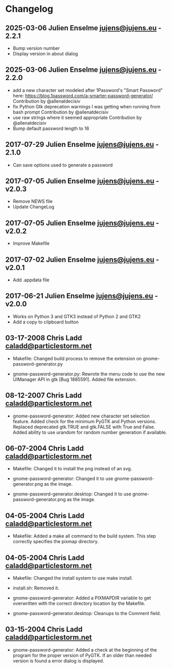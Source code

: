 # Changelog

## 2025-03-06 Julien Enselme <jujens@jujens.eu> - 2.2.1
- Bump version number
- Display version in about dialog

## 2025-03-06 Julien Enselme <jujens@jujens.eu> - 2.2.0
- add a new character set modeled after 1Password's "Smart Password" here: https://blog.1password.com/a-smarter-password-generator/ Contribution by @allenatdecisiv
- fix Python Gtk deprecation warnings I was getting when running from bash prompt Contribution by @allenatdecisiv
- use raw strings where it seemed appropriate Contribution by @allenatdecisiv
- Bump default password length to 16


## 2017-07-29 Julien Enselme <jujens@jujens.eu> - 2.1.0

- Can save options used to generate a password

## 2017-07-05 Julien Enselme <jujens@jujens.eu> - v2.0.3

- Remove NEWS file
- Update ChangeLog

## 2017-07-05 Julien Enselme <jujens@jujens.eu> - v2.0.2

- Improve Makefile

## 2017-07-02 Julien Enselme <jujens@jujens.eu> - v2.0.1

- Add .appdata file

## 2017-06-21 Julien Enselme <jujens@jujens.eu> - v2.0.0

- Works on Python 3 and GTK3 instead of Python 2 and GTK2
- Add a copy to cilpboard button

## 03-17-2008 Chris Ladd <caladd@particlestorm.net>

* Makefile:
  Changed build process to remove the extension on gnome-password-generator.py

* gnome-password-generator.py:
  Rewrote the menu code to use the new UIManager API in gtk [Bug 1885591]. Added file extension.

## 08-12-2007 Chris Ladd <caladd@particlestorm.net>

* gnome-password-generator:
  Added new character set selection feature. Added check
  for the minimum PyGTK and Python versions. Replaced
  deprecated gtk.TRUE and gtk.FALSE with True and False.
  Added ability to use urandom for random number generation
  if available.

## 06-07-2004 Chris Ladd <caladd@particlestorm.net>

* Makefile:
  Changed it to install the png instead of an svg.

* gnome-password-generator:
  Changed it to use gnome-password-generator.png as the image.

* gnome-password-generator.desktop:
  Changed it to use gnome-password-generator.png as the image.

## 04-05-2004 Chris Ladd <caladd@particlestorm.net>

* Makefile:
  Added a make all command to the build system. This step
  correctly specifies the pixmap directory.

## 04-05-2004 Chris Ladd <caladd@particlestorm.net>

* Makefile:
  Changed the install system to use make install.

* install.sh:
  Removed it.

* gnome-password-generator:
  Added a PIXMAPDIR variable to get overwritten with the
  correct directory location by the Makefile.

* gnome-password-generator.desktop:
  Cleanups to the Comment field.

## 03-15-2004 Chris Ladd <caladd@particlestorm.net>

* gnome-password-generator:
  Added a check at the beginning of the program for the
  proper version of PyGTK. If an older than needed version
  is found a error dialog is displayed.
